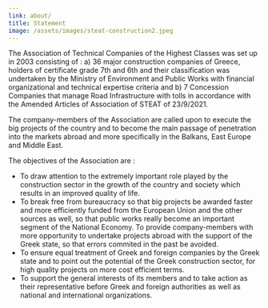 ```yaml
---
link: about/
title: Statement
image: /assets/images/steat-construction2.jpeg
---
```

The Association of Technical Companies of the Highest Classes was set up in 2003 consisting of : a) 36 major construction companies of Greece, holders of certificate grade 7th and 6th and their classification was undertaken by the Ministry of Environment and Public Works with financial organizational and technical expertise criteria and b) 7 Concession Companies that manage Road Infrastructure with tolls in accordance with the Amended Articles of Association of STEAT of 23/9/2021. 

The company-members of the Association are called upon to execute the big projects of the country and to become the main passage of penetration into the markets abroad and more specifically in the Balkans, East Europe and Middle East. 

The objectives of the Association are :

* To draw attention to the extremely important role played by the construction sector in the growth of the country and society which results in an improved quality of life.
* To break free from bureaucracy so that big projects be awarded faster and more efficiently funded from the European Union and the other sources as well, so that public works really become an important segment of the National Economy. To provide company-members with more opportunity to undertake projects abroad with the support of the Greek state, so that errors commited in the past be avoided.
* ​To ensure equal treatment of Greek and foreign companies by the Greek state and to point out the potential of the Greek construction sector, for high quality projects on more cost efficient terms.
* To support the general interests of its members and to take action as their representative before Greek and foreign authorities as well as national and international organizations.